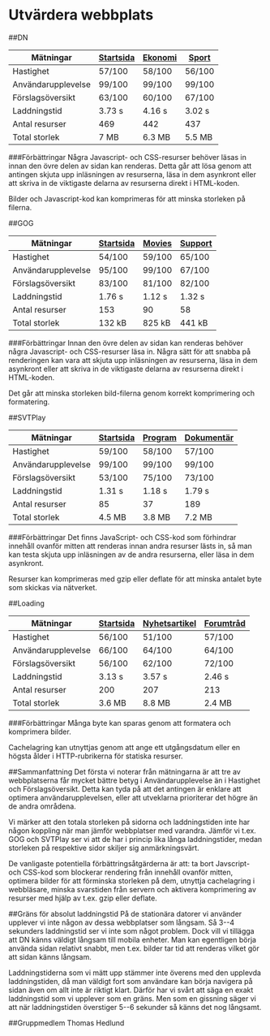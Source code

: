 Utvärdera webbplats
===================


##DN

| Mätningar          | [Startsida](http://www.dn.se/) | [Ekonomi](http://www.dn.se/ekonomi/) | [Sport](http://www.dn.se/sport/) |
| ------------------ | ------------------------------ | ------------------------------------ | -------------------------------- |
| Hastighet          | 57/100                         | 58/100                               | 56/100                           |
| Användarupplevelse | 99/100                         | 99/100                               | 99/100                           |
| Förslagsöversikt   | 63/100                         | 60/100                               | 67/100                           |
| Laddningstid       | 3.73 s                         | 4.16 s                               | 3.02 s                           |
| Antal resurser     | 469                            | 442                                  | 437                              |
| Total storlek      | 7 MB                           | 6.3 MB                               | 5.5 MB                           |


###Förbättringar
Några Javascript- och CSS-resurser behöver läsas in innan den övre delen av sidan kan renderas. Detta går att lösa genom att antingen skjuta upp inläsningen av resurserna, läsa in dem asynkront
eller att skriva in de viktigaste delarna av resurserna direkt i HTML-koden.

Bilder och Javascript-kod kan komprimeras för att minska storleken på filerna.

##GOG

| Mätningar          | [Startsida](https://www.gog.com/) | [Movies](https://www.gog.com/movies?sort=bestselling&page=1) | [Support](https://www.gog.com/support) |
| ------------------ | --------------------------------- | ------------------------------------------------------------ | -------------------------------------- |
| Hastighet          | 54/100                            | 59/100                                                       | 65/100                                 |
| Användarupplevelse | 95/100                            | 99/100                                                       | 67/100                                 |
| Förslagsöversikt   | 83/100                            | 81/100                                                       | 82/100                                 |
| Laddningstid       | 1.76 s                            | 1.12 s                                                       | 1.32 s                                 |
| Antal resurser     | 153                               | 90                                                           | 58                                     |
| Total storlek      | 132 kB                            | 825 kB                                                       | 441 kB                                 |


###Förbättringar
Innan den övre delen av sidan kan renderas behöver några Javascript- och CSS-resurser läsa in. Några sätt för att snabba på renderingen kan vara att skjuta upp inläsningen av resurserna, läsa in dem asynkront
eller att skriva in de viktigaste delarna av resurserna direkt i HTML-koden.

Det går att minska storleken bild-filerna genom korrekt komprimering och formatering.


##SVTPlay

| Mätningar          | [Startsida](http://www.svtplay.se/) | [Program](http://www.svtplay.se/program) | [Dokumentär](http://www.svtplay.se/genre/dokumentar) |
| ------------------ | ----------------------------------- | ---------------------------------------- | ---------------------------------------------------- |
| Hastighet          | 59/100                              | 58/100                                   | 57/100                                               |
| Användarupplevelse | 99/100                              | 99/100                                   | 99/100                                               |
| Förslagsöversikt   | 53/100                              | 75/100                                   | 73/100                                               |
| Laddningstid       | 1.31 s                              | 1.18 s                                   | 1.79 s                                               |
| Antal resurser     | 85                                  | 37                                       | 189                                                  |
| Total storlek      | 4.5 MB                              | 3.8 MB                                   | 7.2 MB                                               |

###Förbättringar
Det finns JavaScript- och CSS-kod som förhindrar innehåll ovanför mitten att renderas innan
andra resurser lästs in, så man kan testa skjuta upp inläsningen av de andra resurserna, eller
läsa in dem asynkront.

Resurser kan komprimeras med gzip eller deflate för att minska antalet byte som skickas via nätverket.

##Loading

| Mätningar          | [Startsida](http://loading.se/) | [Nyhetsartikel](http://loading.se/news.php?pub_id=42842) | [Forumtråd](http://loading.se/forum.php?thread_id=35458) |
| ------------------ | ------------------------------- | -------------------------------------------------------- | -------------------------------------------------------- |
| Hastighet          | 56/100                          | 51/100                                                   | 57/100                                                   |
| Användarupplevelse | 66/100                          | 64/100                                                   | 64/100                                                   |
| Förslagsöversikt   | 56/100                          | 62/100                                                   | 72/100                                                   |
| Laddningstid       | 3.13 s                          | 3.57 s                                                   | 2.46 s                                                   |
| Antal resurser     | 200                             | 207                                                      | 213                                                      |
| Total storlek      | 3.6 MB                          | 8.8 MB                                                   | 2.4 MB                                                   |

###Förbättringar
Många byte kan sparas genom att formatera och komprimera bilder.

Cachelagring kan utnyttjas genom att ange ett utgångsdatum eller en högsta ålder
i HTTP-rubrikerna för statiska resurser.


##Sammanfattning
Det första vi noterar från mätningarna är att tre av webbplatserna får mycket bättre betyg i Användarupplevelse än i Hastighet och Förslagsöversikt. Detta kan tyda på att
det antingen är enklare att optimera användarupplevelsen, eller att utveklarna prioriterar det högre än de andra områdena.

Vi märker att den totala storleken på sidorna och laddningstiden inte har någon koppling när man jämför webbplatser med varandra. Jämför vi t.ex. GOG och SVTPlay ser vi att
de har i princip lika långa laddningstider, medan storleken på respektive sidor skiljer sig anmärkningsvärt. 

De vanligaste potentiella förbättringsåtgärderna är att: ta bort Javscript- och CSS-kod som blockerar rendering från innehåll ovanför mitten, optimera bilder för att förminska
storleken på dem, utnyttja cachelagring i webbläsare, minska svarstiden från servern och aktivera komprimering av resurser med hjälp av t.ex. gzip eller deflate. 

##Gräns för absolut laddningstid
På de stationära datorer vi använder upplever vi inte någon av dessa webbplatser som långsam. Så 3--4 sekunders laddningstid ser vi inte som något problem. Dock vill vi tillägga
att DN känns väldigt långsam till mobila enheter. Man kan egentligen börja använda sidan relativt snabbt, men t.ex. bilder tar tid att renderas vilket gör att sidan känns långsam.

Laddningstiderna som vi mätt upp stämmer inte överens med den upplevda laddningstiden, då man väldigt fort som användare kan börja navigera på sidan även om allt inte är riktigt
klart. Därför har vi svårt att säga en exakt laddningstid som vi upplever som en gräns. Men som en gissning säger vi att när laddningstiden överstiger 5--6 sekunder så känns det nog 
långsamt.

##Gruppmedlem
Thomas Hedlund
